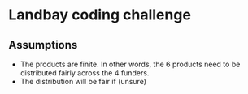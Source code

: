 # Landbay coding challenge

## Assumptions
- The products are finite. In other words, the 6 products need to be distributed fairly across the 4 funders.
- The distribution will be fair if (unsure)